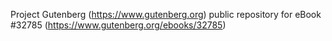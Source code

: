 Project Gutenberg (https://www.gutenberg.org) public repository for eBook #32785 (https://www.gutenberg.org/ebooks/32785)
